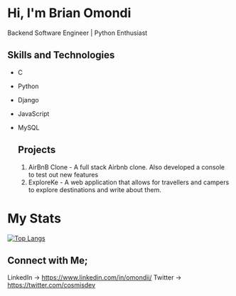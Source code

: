 # Hi, I'm Brian Omondi
Backend Software Engineer | Python Enthusiast

## Skills and Technologies
- C
- Python
- Django
- JavaScript
- MySQL

  ## Projects
  1. AirBnB Clone - A full stack Airbnb clone. Also developed a console to test out new features
  2. ExploreKe - A web application that allows for travellers and campers to explore destinations and write about them.

# My Stats

[![Top Langs](https://github-readme-stats.vercel.app/api/top-langs/?username=omondii)](https://github.com/anuraghazra/github-readme-stats)

  ## Connect with Me;
  LinkedIn -> https://www.linkedin.com/in/omondii/
  Twitter -> https://twitter.com/cosmisdev

  
